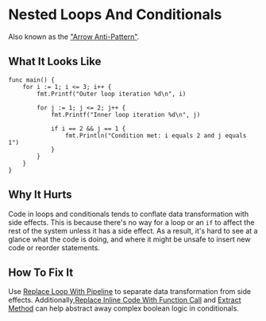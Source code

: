 # Nested Loops And Conditionals

Also known as the ["Arrow Anti-Pattern"](http://wiki.c2.com/?ArrowAntiPattern).

## What It Looks Like

```
func main() {
	for i := 1; i <= 3; i++ {
		fmt.Printf("Outer loop iteration %d\n", i)

		for j := 1; j <= 2; j++ {
			fmt.Printf("Inner loop iteration %d\n", j)

			if i == 2 && j == 1 {
				fmt.Println("Condition met: i equals 2 and j equals 1")
			}
		}
	}
}
```

## Why It Hurts

Code in loops and conditionals tends to conflate data
transformation with side effects. This is because there's no
way for a loop or an `if` to affect the rest of the
system unless it has a side effect. As a result, it's hard
to see at a glance what the code is doing, and where it
might be unsafe to insert new code or reorder statements.

## How To Fix It

Use [Replace Loop With Pipeline](.../refactorings/replace-loop-with-pipeline.md) to
separate data transformation from side effects.
Additionally,[Replace Inline Code With Function Call](.../refactorings/replace-inline-code-with-function-call.md)
and [Extract Method](.../refactorings/extract-method.md) can help abstract away complex boolean logic in conditionals.
